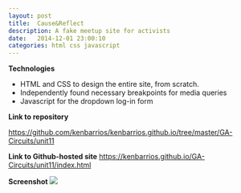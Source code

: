 ```yaml
---
layout: post
title:  Cause&Reflect
description: A fake meetup site for activists
date:   2014-12-01 23:00:10
categories: html css javascript
---
```


**Technologies**

- HTML and CSS to design the entire site, from scratch.
- Independently found necessary breakpoints for media queries
- Javascript for the dropdown log-in form

**Link to repository**

<a href="https://github.com/kenbarrios/kenbarrios.github.io/tree/master/GA-Circuits/unit11" target="_blank">https://github.com/kenbarrios/kenbarrios.github.io/tree/master/GA-Circuits/unit11</a>

**Link to Github-hosted site**
<a href="https://kenbarrios.github.io/GA-Circuits/unit11/index.html" target="_blank">https://kenbarrios.github.io/GA-Circuits/unit11/index.html</a>

**Screenshot**
<img src="/images/cause-and-reflect.png">
